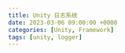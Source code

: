 ```yaml
---
title: Unity 日志系统
date: 2023-03-06 09:00:00 +0000
categories: [Unity, Framework]
tags: [unity, logger]
---
```


